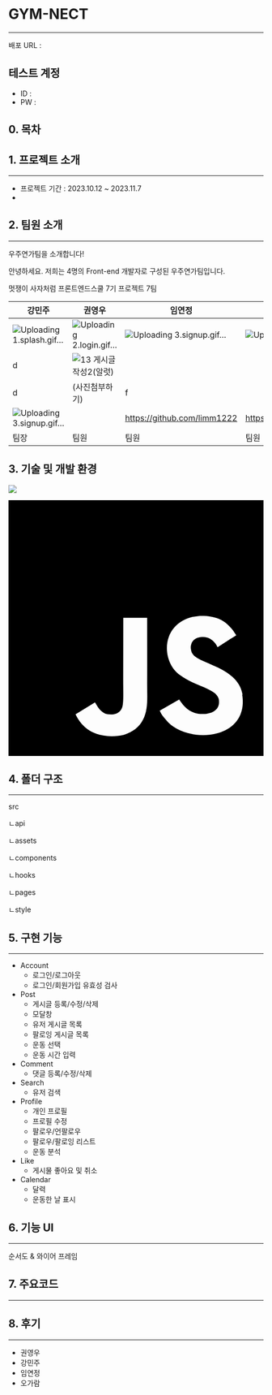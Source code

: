 # GYM-NECT

---

배포 URL :

## 테스트 계정

- ID :
- PW :

## 0. 목차




## 1. 프로젝트 소개

---

- 프로젝트 기간 : 2023.10.12 ~ 2023.11.7
-

## 2. 팀원 소개

---

우주연가팀을 소개합니다!

안녕하세요. 저희는 4명의 Front-end 개발자로 구성된 우주연가팀입니다.

멋쟁이 사자처럼 프론트엔드스쿨 7기 프로젝트 7팀

| 강민주                       | 권영우                    | 임연정                      | 오가람                        |
| ---------------------------- | ------------------------- | --------------------------- | ----------------------------- |
|![Uploading 1.splash.gif…]()  |![Uploading 2.login.gif…]() |![Uploading 3.signup.gif…]() |![Uploading 5.search.gif…]() |
|                   d        |![13  게시글작성2(알럿)](https://github.com/rami242424/TeamProj/assets/138556019/3de3862d-26fb-4450-8fde-38fa55890888)
                  d           | (사진첨부하기)                |          f                     |
|![Uploading 3.signup.gif…]() |  | https://github.com/limm1222 | https://github.com/rami242424 |
| 팀장                         | 팀원                      | 팀원                        | 팀원                          |

## 3. 기술 및 개발 환경


<img src="https://img.shields.io/badge/JAVASCRIPT-{#f7df1e}?style={flat}&logo={JAVASCRIPT}&logoColor={#f7df1e}"/>

<svg role="img" viewBox="0 0 24 24" xmlns="http://www.w3.org/2000/svg"><title color='#F7DF1E'>JavaScript</title><path d="M0 0h24v24H0V0zm22.034 18.276c-.175-1.095-.888-2.015-3.003-2.873-.736-.345-1.554-.585-1.797-1.14-.091-.33-.105-.51-.046-.705.15-.646.915-.84 1.515-.66.39.12.75.42.976.9 1.034-.676 1.034-.676 1.755-1.125-.27-.42-.404-.601-.586-.78-.63-.705-1.469-1.065-2.834-1.034l-.705.089c-.676.165-1.32.525-1.71 1.005-1.14 1.291-.811 3.541.569 4.471 1.365 1.02 3.361 1.244 3.616 2.205.24 1.17-.87 1.545-1.966 1.41-.811-.18-1.26-.586-1.755-1.336l-1.83 1.051c.21.48.45.689.81 1.109 1.74 1.756 6.09 1.666 6.871-1.004.029-.09.24-.705.074-1.65l.046.067zm-8.983-7.245h-2.248c0 1.938-.009 3.864-.009 5.805 0 1.232.063 2.363-.138 2.711-.33.689-1.18.601-1.566.48-.396-.196-.597-.466-.83-.855-.063-.105-.11-.196-.127-.196l-1.825 1.125c.305.63.75 1.172 1.324 1.517.855.51 2.004.675 3.207.405.783-.226 1.458-.691 1.811-1.411.51-.93.402-2.07.397-3.346.012-2.054 0-4.109 0-6.179l.004-.056z"/></svg>

## 4. 폴더 구조

---

src

ㄴapi

ㄴassets

ㄴcomponents

ㄴhooks

ㄴpages

ㄴstyle

## 5. 구현 기능

---

- Account
  - 로그인/로그아웃
  - 로그인/회원가입 유효성 검사
- Post
  - 게시글 등록/수정/삭제
  - 모달창
  - 유저 게시글 목록
  - 팔로잉 게시글 목록
  - 운동 선택
  - 운동 시간 입력
- Comment
  - 댓글 등록/수정/삭제
- Search
  - 유저 검색
- Profile
  - 개인 프로필
  - 프로필 수정
  - 팔로우/언팔로우
  - 팔로우/팔로잉 리스트
  - 운동 분석
- Like
  - 게시물 좋아요 및 취소
- Calendar
  - 달력
  - 운동한 날 표시

## 6. 기능 UI

---

순서도 & 와이어 프레임

## 7. 주요코드

---

## 8. 후기

---

- 권영우
- 강민주
- 임연정
- 오가람
